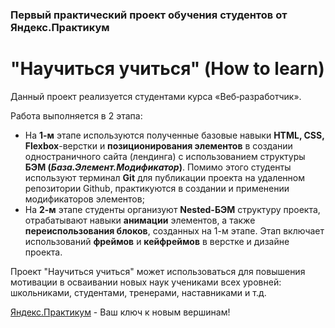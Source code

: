 ### Первый практический проект обучения студентов от Яндекс.Практикум
# "Научиться учиться" (How to learn)

Данный проект реализуется студентами курса «Веб‑разработчик».

Работа выполняется в 2 этапа:

* На **1-м** этапе используются полученные базовые навыки **HTML, CSS, Flexbox**-верстки и **позиционирования элементов** в создании одностраничного сайта (лендинга) с использованием структуры **БЭМ (*База.Элемент.Модификатор*)**. Помимо этого студенты используют терминал **Git** для публикации проекта на удаленном репозитории Github, практикуются в создании и применении модификаторов элементов;
* На **2-м** этапе студенты организуют **Nested-БЭМ** структуру проекта, отрабатывают навыки **анимации** элементов, а также **переиспользования блоков**, созданных на 1-м этапе. Этап включает использований **фреймов** и **кейфреймов** в верстке и дизайне проекта.

Проект "Научиться учиться" может использоваться для повышения мотивации в осваивании новых наук учениками всех уровней: школьниками, студентами, тренерами, наставниками и т.д.

[Яндекс.Практикум](https://practicum.yandex.ru "Повернуть ключик
U+1F511 к новым вершинам") - Ваш ключ к новым вершинам!
